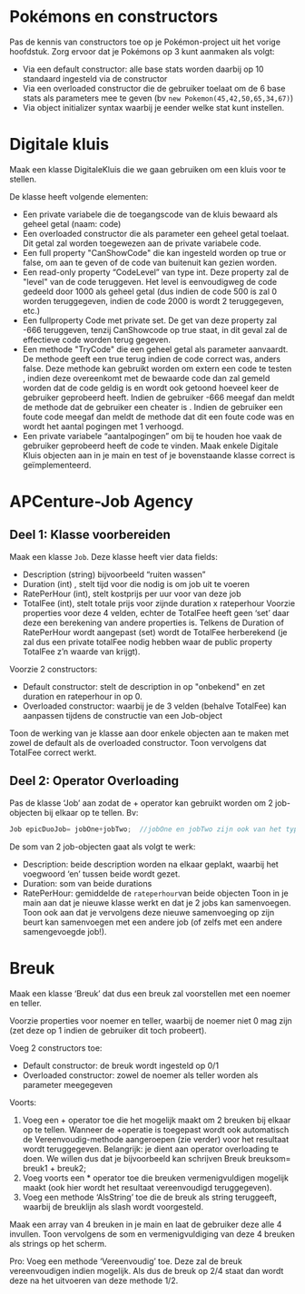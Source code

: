 
# Pokémons en constructors

Pas de kennis van constructors toe op je Pokémon-project  uit het vorige hoofdstuk. Zorg ervoor dat je Pokémons op 3 kunt aanmaken als volgt:

* Via een default constructor: alle base stats worden daarbij op 10 standaard ingesteld via de constructor
* Via een overloaded constructor die de gebruiker toelaat om de 6 base stats als parameters mee te geven (bv ``new Pokemon(45,42,50,65,34,67)``)
* Via object initializer syntax waarbij je eender welke stat kunt instellen.



# Digitale kluis
Maak een klasse DigitaleKluis die we gaan gebruiken om een kluis voor te stellen.

De klasse heeft volgende elementen: 

* Een private variabele die de toegangscode van de kluis bewaard als geheel getal (naam: code) 
* Een overloaded constructor die als parameter een geheel getal toelaat. Dit getal zal worden toegewezen aan de private variabele code.
* Een full property "CanShowCode" die kan ingesteld worden op true or false, om aan te geven of de code van buitenuit kan gezien worden.
* Een read-only property “CodeLevel” van type int. Deze property zal de "level" van de code teruggeven. Het level is eenvoudigweg de code gedeeld door 1000 als geheel getal (dus indien de code 500 is zal 0 worden teruggegeven, indien de code 2000 is wordt 2 teruggegeven, etc.) 
* Een fullproperty Code met private set. De get van deze property zal -666 teruggeven, tenzij CanShowcode op true staat, in dit geval zal de effectieve code worden terug gegeven. 
* Een methode "TryCode" die een geheel getal als parameter aanvaardt. De methode geeft een true terug indien de code correct was, anders false. Deze methode kan gebruikt worden om extern een code te testen , indien deze overeenkomt met de bewaarde code dan zal gemeld worden dat de code geldig is en wordt ook getoond hoeveel keer de gebruiker geprobeerd heeft. Indien de gebruiker -666 meegaf dan meldt de methode dat de gebruiker een cheater is . Indien de gebruiker een foute code meegaf dan meldt de methode dat dit een foute code was en wordt het aantal pogingen met 1 verhoogd.  
* Een private variabele “aantalpogingen” om bij te houden hoe vaak de gebruiker geprobeerd heeft de code te vinden. 
Maak enkele Digitale Kluis objecten aan in je main en test of je bovenstaande klasse correct is geïmplementeerd.

# APCenture-Job Agency
## Deel 1: Klasse voorbereiden
Maak een klasse ``Job``. Deze klasse heeft vier data fields:
* Description (string) bijvoorbeeld “ruiten wassen”
* Duration (int) , stelt tijd voor die nodig is om job uit te voeren
* RatePerHour (int), stelt kostprijs per uur voor van deze job
* TotalFee (int), stelt totale prijs voor zijnde  duration x rateperhour
Voorzie properties voor deze 4 velden, echter de TotalFee heeft geen ‘set’  daar deze een berekening van andere properties is. 
Telkens de Duration of RatePerHour wordt aangepast (set) wordt de TotalFee herberekend (je zal dus een private totalFee nodig hebben waar de public property TotalFee z’n waarde van krijgt).

Voorzie 2 constructors:
* Default constructor: stelt de description in op "onbekend" en zet duration en rateperhour in op 0.
* Overloaded constructor: waarbij je de 3 velden (behalve TotalFee) kan aanpassen tijdens de constructie van een Job-object

Toon de werking van je klasse aan door enkele objecten aan te maken met zowel de default als de overloaded constructor. Toon vervolgens dat TotalFee correct werkt.

## Deel 2: Operator Overloading
Pas de klasse ‘Job’ aan zodat de + operator kan gebruikt worden om 2 job-objecten bij elkaar op te tellen.
Bv:
```csharp
Job epicDuoJob= jobOne+jobTwo;  //jobOne en jobTwo zijn ook van het type Job
```
De som van 2 job-objecten gaat als volgt te werk:
* Description: beide description worden na elkaar geplakt, waarbij het voegwoord ‘en’ tussen beide wordt gezet.
* Duration: som van beide durations
* RatePerHour: gemiddelde de ``rateperhour``van beide objecten
Toon in je main aan dat je nieuwe klasse werkt en dat je 2 jobs kan samenvoegen. Toon ook aan dat je vervolgens deze nieuwe samenvoeging op zijn beurt kan samenvoegen met een andere job (of zelfs met een andere samengevoegde job!).

# Breuk
Maak een klasse ‘Breuk’ dat dus een breuk zal voorstellen met een noemer en teller.

Voorzie properties voor noemer en teller, waarbij de noemer niet 0 mag zijn (zet deze op 1 indien de gebruiker dit toch probeert).

Voeg 2 constructors toe:

* Default constructor: de breuk wordt ingesteld op 0/1
* Overloaded constructor: zowel de noemer als teller worden als parameter meegegeven

Voorts:
1. Voeg een + operator toe die het mogelijk maakt om 2 breuken bij elkaar op te tellen. Wanneer de +operatie is toegepast wordt ook automatisch de Vereenvoudig-methode aangeroepen (zie verder) voor het resultaat wordt teruggegeven. Belangrijk: je dient aan operator overloading te doen. We willen dus dat je bijvoorbeeld kan schrijven Breuk breuksom= breuk1 + breuk2;
2. Voeg voorts een * operator toe die breuken vermenigvuldigen mogelijk maakt (ook hier wordt het resultaat vereenvoudigd teruggegeven).
3. Voeg een methode ‘AlsString’ toe die de breuk als string teruggeeft, waarbij de breuklijn als slash wordt voorgesteld.

 
Maak een array van 4 breuken in je main en laat de gebruiker deze alle 4 invullen. Toon vervolgens de som en vermenigvuldiging van deze 4 breuken als strings op het scherm.

Pro: Voeg een methode ‘Vereenvoudig’ toe. Deze zal de breuk vereenvoudigen indien mogelijk. Als dus de breuk op 2/4 staat dan wordt deze na het uitvoeren van deze methode 1/2.